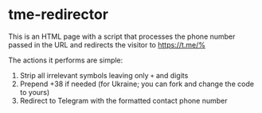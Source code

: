 # tme-redirector
This is an HTML page with a script that processes the phone number passed in the URL and redirects the visitor to https://t.me/%

The actions it performs are simple:
1) Strip all irrelevant symbols leaving only `+` and digits
2) Prepend +38 if needed (for Ukraine; you can fork and change the code to yours)
3) Redirect to Telegram with the formatted contact phone number
